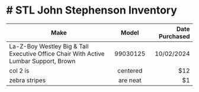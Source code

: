 # # STL John Stephenson Inventory  

| Make        | Model           | Date Purchased  |
| ------------- |:-------------:| -----:|
| La-Z-Boy Westley Big & Tall Executive Office Chair With Active Lumbar Support, Brown      | 99030125 | 10/02/2024 |
| col 2 is      | centered      |   $12 |
| zebra stripes | are neat      |    $1 |
